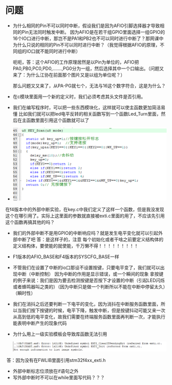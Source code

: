 # 问题

- 为什么相同的Pin不可以同时中断，假设我们是因为AFIO引脚选择器才导致相同的Pin无法同时触发中断。
  因为AFIO是在若干组GPIO里面选择一组GPIO的16个IO口进行中断，那岂不是PA1和PB2也不可以同时进行中断了？那网课中为什么只说的相同的Pin不可以同时进行中断？（我觉得根据AFIO的原理，不同组的IO口就不能同时进行中断）

  呃呃，答：这个AFIO的工作原理居然是以Pin为单位的，AFIO把PA0,PB0,PC0,PD0,.......,PG0分为一组，然后选择其中一个口输出。（问题又来了：为什么江协在前面那个图片又是以组为单位呢？）

  那么问题又又来了，从PA-PG就七个，无法与16这个数字符合，这是为什么？
  
- 在c模块里面用一个新的定义时，我们必须考虑其头文件是否引用。

- 我们在编写程序时，可以把一些东西模块化，这样就可以使主函数更加简洁易懂
  比如我们就可以把led电平反转的相关函数写到一个函数Led_Turn里面，然后在主函数里面引用这个函数就可以了

- ![按键扫描](./picture/按键扫描.png)

在f4版本中的外部中断实验，在key.c中我们定义了这样一个函数，但是我没发现这个在哪引用了。实际上这里面的参数就直接被exti.c里面的用了，不应该先引用这个函数再搞其他的吗？

- 我们的外部中断不是用GPIO的中断响应吗？就是发生电平变化就可以引起外部中断了吧
  答：是这样子的，注意 每个初始化或者干啥之前要定义结构体的定义结构体，要使能的就使能，千万懒不得！！！！！！！！！
  
- F1版本的AFIO_BASE和F4版本的SYSCFG_BASE一样

- 不管我们在设置了中断的io口那设不设置按键，只要电平变了，我们就可以出现中断（中断控制）
  因为中断的作用是显示错误，或一个瞬间的现象
  拿按键的例子来说：我们是因为要去检测按键是否按下才设置的中断（引起LED闪烁或者蜂鸣器叫之类的）（因为中断只是做一个判断所以不能在中断中停留太久）（瞬时性）
  
- 我们在消抖之后还要判断一下电平的变化，因为消抖在中断服务函数里面，所以当我们按下按键的时候，电平下降，触发中断，但是按键抖动可能又来一次从高到低的电平变化，故我们需要在终端服务函数里面再判断一次，才能执行能表明中断产生的现象代码

- 为什么用上一级实验模板会导致库函数无法引用

  ![为什么库函数没有被定义](./picture/为什么库函数没有被定义.png)

​	答：因为没有在FWLIB里面引用stm32f4xx_exti.h

- 外部中断标志位须放在if语句之外
- 写外部中断时不可以在while里面写代码？？？